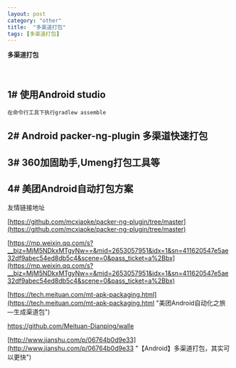 ```yaml
---
layout: post
category: "other"
title:  "多渠道打包"
tags: [多渠道打包]
---
```

**多渠道打包**

　
## 1# 使用Android studio

	在命令行工具下执行gradlew assemble

## 2# Android packer-ng-plugin 多渠道快速打包

## 3# 360加固助手,Umeng打包工具等

## 4# 美团Android自动打包方案



友情链接地址

[https://github.com/mcxiaoke/packer-ng-plugin/tree/master](https://github.com/mcxiaoke/packer-ng-plugin/tree/master)

[https://mp.weixin.qq.com/s?__biz=MjM5NDkxMTgyNw==&mid=2653057951&idx=1&sn=411620547e5ae32df9abec54ed8db5c4&scene=0&pass_ticket=a%2Bbx](https://mp.weixin.qq.com/s?__biz=MjM5NDkxMTgyNw==&mid=2653057951&idx=1&sn=411620547e5ae32df9abec54ed8db5c4&scene=0&pass_ticket=a%2Bbx)

[https://tech.meituan.com/mt-apk-packaging.html](https://tech.meituan.com/mt-apk-packaging.html "美团Android自动化之旅—生成渠道包")

https://github.com/Meituan-Dianping/walle


[http://www.jianshu.com/p/06764b0d9e33](http://www.jianshu.com/p/06764b0d9e33 "【Android】多渠道打包，其实可以更快")
